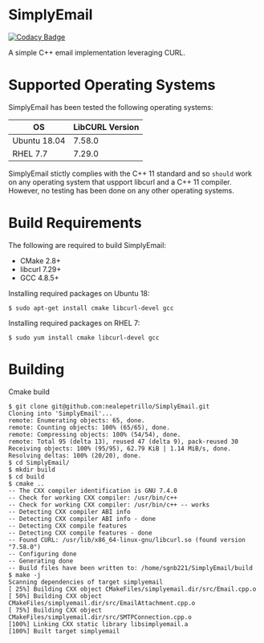 # SimplyEmail
[![Codacy Badge](https://api.codacy.com/project/badge/Grade/ee40293144e94e879770c6038540808e)](https://www.codacy.com/manual/nealepetrillo/SimplyEmail?utm_source=github.com&amp;utm_medium=referral&amp;utm_content=nealepetrillo/SimplyEmail&amp;utm_campaign=Badge_Grade)

A simple C++ email implementation leveraging CURL. 

# Supported Operating Systems
SimplyEmail has been tested the following operating systems:

| OS           | LibCURL Version |
| ------------ | --------------- |
| Ubuntu 18.04 | 7.58.0          |
| RHEL 7.7     | 7.29.0          |

SimplyEmail stictly complies with the C++ 11 standard and so `should` work on any operating system that uspport libcurl and a C++ 11 compiler. However, no testing has been done on any other operating systems. 

# Build Requirements
The following are required to build SimplyEmail:
 - CMake 2.8+
 - libcurl 7.29+
 - GCC 4.8.5+
 
Installing required packages on Ubuntu 18:
```ShellSession
$ sudo apt-get install cmake libcurl-devel gcc
```

Installing required packages on RHEL 7:
```ShellSession
$ sudo yum install cmake libcurl-devel gcc
```

# Building
Cmake build
```ShellSession
$ git clone git@github.com:nealepetrillo/SimplyEmail.git
Cloning into 'SimplyEmail'...
remote: Enumerating objects: 65, done.
remote: Counting objects: 100% (65/65), done.
remote: Compressing objects: 100% (54/54), done.
remote: Total 95 (delta 13), reused 47 (delta 9), pack-reused 30
Receiving objects: 100% (95/95), 62.79 KiB | 1.14 MiB/s, done.
Resolving deltas: 100% (20/20), done.
$ cd SimplyEmail/
$ mkdir build
$ cd build
$ cmake ..
-- The CXX compiler identification is GNU 7.4.0
-- Check for working CXX compiler: /usr/bin/c++
-- Check for working CXX compiler: /usr/bin/c++ -- works
-- Detecting CXX compiler ABI info
-- Detecting CXX compiler ABI info - done
-- Detecting CXX compile features
-- Detecting CXX compile features - done
-- Found CURL: /usr/lib/x86_64-linux-gnu/libcurl.so (found version "7.58.0")
-- Configuring done
-- Generating done
-- Build files have been written to: /home/sgnb221/SimplyEmail/build
$ make -j
Scanning dependencies of target simplyemail
[ 25%] Building CXX object CMakeFiles/simplyemail.dir/src/Email.cpp.o
[ 50%] Building CXX object CMakeFiles/simplyemail.dir/src/EmailAttachment.cpp.o
[ 75%] Building CXX object CMakeFiles/simplyemail.dir/src/SMTPConnection.cpp.o
[100%] Linking CXX static library libsimplyemail.a
[100%] Built target simplyemail
```
